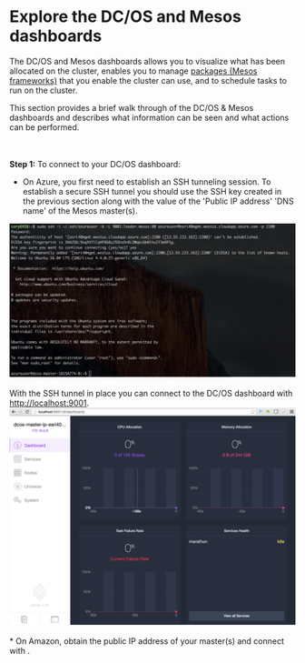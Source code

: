 # Explore the DC/OS and Mesos dashboards<br>

The DC/OS and Mesos dashboards allows you to visualize what has been allocated on the cluster, enables you to manage <a href="https://github.com/mesosphere/universe/tree/version-3.x/repo/packages">packages (Mesos frameworks)</a> that you enable the cluster can use, and to schedule tasks to run on the cluster.

This section provides a brief walk through of the DC/OS & Mesos dashboards and describes what information can be seen and what actions can be performed.

<br><br><b>Step 1:</b> To connect to your DC/OS dashboard:
* On Azure, you first need to establish an SSH tunneling session.  To establish a secure SSH tunnel you should use the SSH key created in the previous section along with the value of the 'Public IP address' 'DNS name' of the Mesos master(s).
<img src="../images/01-acs-setup/acs-create-20.png"/>
<br><br>With the SSH tunnel in place you can connect to the DC/OS dashboard with <a href="http://localhost:9001">http://localhost:9001</a>.
<img src="../images/01-acs-setup/acs-create-21.png"/>
<br><br>
* On Amazon, obtain the public IP address of your master(s) and connect with <your master(s) url>.

